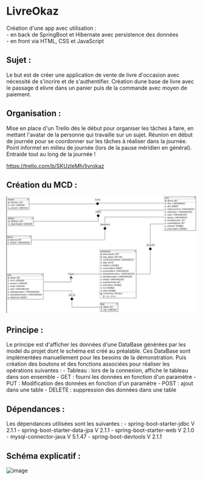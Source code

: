 # LivreOkaz
Création d'une app avec utilisation :<br/>
	- en back de SpringBoot et Hibernate avec persistence des données<br/>
	- en front via HTML, CSS et JavaScript<br/>


## Sujet :

Le but est de créer une application de vente de livre d'occasion avec nécessité de s'incrire et de s'authentifier.
Création dune base de livre avec le passage d elivre dans un panier puis de la commande avec moyen de paiement.

## Organisation :

Mise en place d'un Trello dès le début pour organiser les tâches à faire, en mettant l'avatar de la personne qui travaille sur un sujet.
Réunion en début de journée pour se coordonner sur les tâches à réaliser dans la journée. Point informel en milieu de journée (lors de la pause méridien en général). Entraide tout au long de la journée !

https://trello.com/b/SKUzleMh/livrokaz

## Création du MCD :
![image](https://github.com/matthieu33770/LivreOkaz/blob/master/src/main/resources/MCD.jpg)

## Principe :

Le principe est d'afficher les données d'une DataBase générées par les model du projet dont le schéma est créé au préalable.
Ces DataBase sont implémentées manuellement pour les besoins de la démonstration.
Puis création des boutons et des fonctions associées pour réaliser les opérations suivantes :
	- Tableau : lors de la connexion, affiche le tableau dans son ensemble
	- GET : fourni les données en fonction d'un paramètre
	- PUT : Modification des données en fonction d'un paramètre
	- POST : ajout dans une table
	- DELETE : suppression des données dans une table

## Dépendances : 

Les dépendances utilisées sont les suivantes :
	- spring-boot-starter-jdbc V 2.1.1
	- spring-boot-starter-data-jpa V 2.1.1
	- spring-boot-starter-web V 2.1.0
	- mysql-connector-java V 5.1.47
	- spring-boot-devtools V 2.1.1

## Schéma explicatif :
![image](https://github.com/matthieu33770/LivreOkaz/blob/master/src/main/resources/Sch%C3%A9ma%20explicatif.jpg)
